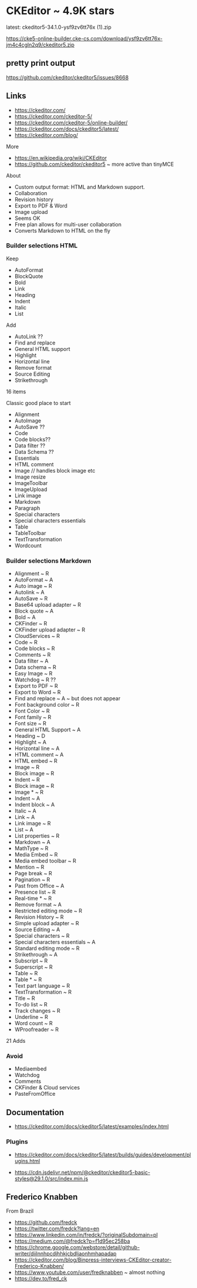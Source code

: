 # CKEditor ~ 4.9K stars


latest: ckeditor5-34.1.0-ysf9zv6tt76x (1).zip


https://cke5-online-builder.cke-cs.com/download/ysf9zv6tt76x-jm4c4cgln2q9/ckeditor5.zip

## pretty print output

https://github.com/ckeditor/ckeditor5/issues/8668

## Links

* https://ckeditor.com/
* https://ckeditor.com/ckeditor-5/
* https://ckeditor.com/ckeditor-5/online-builder/
* https://ckeditor.com/docs/ckeditor5/latest/
* https://ckeditor.com/blog/

More

* https://en.wikipedia.org/wiki/CKEditor
* https://github.com/ckeditor/ckeditor5 ~ more active than tinyMCE

About

* Custom output format: HTML and Markdown support.
* Collaboration
* Revision history
* Export to PDF & Word
* Image upload
* Seems OK
* Free plan allows for multi-user collaboration
* Converts Markdown to HTML on the fly


### Builder selections HTML

Keep
* AutoFormat
* BlockQuote
* Bold
* Link
* Heading
* Indent
* Italic
* List

Add
* AutoLink ??
* Find and replace
* General HTML support
* Highlight
* Horizontal line
* Remove format
* Source Editing
* Strikethrough

16 items

Classic good place to start

* Alignment
* AutoImage
* AutoSave ??
* Code
* Code blocks??
* Data filter ??
* Data Schema ??
* Essentials
* HTML comment
* Image // handles block image etc
* Image resize
* ImageToolbar
* ImageUpload
* Link image
* Markdown
* Paragraph
* Special characters
* Special characters essentials
* Table
* TableToolbar
* TextTransformation
* Wordcount

### Builder selections Markdown

* Alignment ~ R
* AutoFormat ~ A
* Auto image ~ R
* Autolink ~ A
* AutoSave ~ R
* Base64 upload adapter ~ R
* Block quote ~ A
* Bold ~ A
* CKFinder ~ R
* CKFinder upload adapter ~ R
* CloudServices ~ R
* Code ~ R
* Code blocks ~ R
* Comments ~ R
* Data filter ~ A
* Data schema ~ R
* Easy Image  ~ R
* Watchdog ~ R ??
* Export to PDF ~ R
* Export to Word ~ R
* Find and replace ~ A ~ but does not appear
* Font background color ~ R
* Font Color ~ R
* Font family ~ R
* Font size ~ R
* General HTML Support ~ A
* Heading ~ D
* Highlight ~ A
* Horizontal line ~ A
* HTML comment ~ A
* HTML embed ~ R
* Image ~ R
* Block image ~ R
* Indent ~ R
* Block image ~ R
* Image * ~ R
* Indent ~ A
* Indent block ~ A
* Italic ~ A
* Link ~ A
* Link image ~ R
* List ~ A
* List properties ~ R
* Markdown ~ A
* MathType ~ R
* Media Embed ~ R
* Media embed toolbar ~ R
* Mention ~ R
* Page break ~ R
* Pagination ~ R
* Past from Office ~ A
* Presence list ~ R
* Real-time * ~ R
* Remove format ~ A
* Restricted editing mode ~ R
* Revision History ~ R
* Simple upload adapter ~ R
* Source Editing ~ A
* Special characters ~ R
* Special characters essentials ~ A
* Standard editing mode ~ R
* Strikethrough ~ A
* Subscript ~ R
* Superscript ~ R
* Table ~ R
* Table * ~ R
* Text part language ~ R
* TextTransformation ~ R
* Title ~ R
* To-do list ~ R
* Track changes ~ R
* Underline ~ R
* Word count ~ R
* WProofreader ~ R

21 Adds

### Avoid

* Mediaembed
* Watchdog
* Comments
* CKFinder & Cloud services
* PasteFromOffice

## Documentation

* https://ckeditor.com/docs/ckeditor5/latest/examples/index.html


### Plugins

* https://ckeditor.com/docs/ckeditor5/latest/builds/guides/development/plugins.html

* https://cdn.jsdelivr.net/npm/@ckeditor/ckeditor5-basic-styles@29.1.0/src/index.min.js


## Frederico Knabben

From Brazil

* https://github.com/fredck
* https://twitter.com/fredck?lang=en
* https://www.linkedin.com/in/fredck/?originalSubdomain=pl
* https://medium.com/@fredck?p=f1d95ec258ba
* https://chrome.google.com/webstore/detail/github-writer/diilnnhpcdjhhkjcbdljaonhmhapadap
* https://ckeditor.com/blog/Binpress-interviews-CKEditor-creator-Frederico-Knabben/
* https://www.youtube.com/user/fredknabben ~ almost nothing
* https://dev.to/fred_ck
